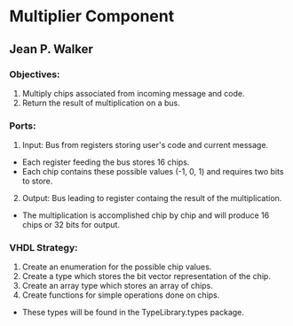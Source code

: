 # Multiplier Component
## Jean P. Walker

### Objectives:
1. Multiply chips associated from incoming message and code.
2. Return the result of multiplication on a bus.

### Ports:
1. Input: Bus from registers storing user's code and current message.
  * Each register feeding the bus stores 16 chips.
  * Each chip contains these possible values (-1, 0, 1) and requires two bits to store.
2. Output: Bus leading to register containg the result of the multiplication.
  * The multiplication is accomplished chip by chip and will produce 16 chips or 32 bits for output.

### VHDL Strategy:
1. Create an enumeration for the possible chip values.
2. Create a type which stores the bit vector representation of the chip.
3. Create an array type which stores an array of chips.
4. Create functions for simple operations done on chips. 
* These types will be found in the TypeLibrary.types package.
